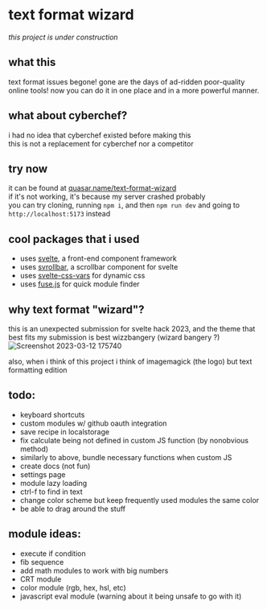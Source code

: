 # text format wizard

*this project is under construction*

## what this

text format issues begone!
gone are the days of ad-ridden poor-quality online tools! now you can do it in one place and in a more powerful manner.

## what about cyberchef?

i had no idea that cyberchef existed before making this<br>
this is not a replacement for cyberchef nor a competitor

## try now

it can be found at [quasar.name/text-format-wizard](https://quasar.name/text-format-wizard/)<br>
if it's not working, it's because my server crashed probably<br>
you can try cloning, running `npm i`, and then `npm run dev` and going to `http://localhost:5173` instead

## cool packages that i used

- uses [svelte](https://svelte.dev/), a front-end component framework
- uses [svrollbar](https://github.com/daylilyfield/svrollbar), a scrollbar component for svelte
- uses [svelte-css-vars](https://github.com/kaisermann/svelte-css-vars) for dynamic css
- uses [fuse.js](https://fusejs.io/) for quick module finder

## why text format "wizard"?

this is an unexpected submission for svelte hack 2023, and the theme that best fits my submission is best wizzbangery (wizard bangery ?)
![Screenshot 2023-03-12 175740](https://user-images.githubusercontent.com/70716985/224576150-6f115b38-b836-4137-9941-baecfbf885f4.png)

also, when i think of this project i think of imagemagick (the logo) but text formatting edition

## todo:
- keyboard shortcuts
- custom modules w/ github oauth integration
- save recipe in localstorage
- fix calculate being not defined in custom JS function (by nonobvious method)
- similarly to above, bundle necessary functions when custom JS
- create docs (not fun)
- settings page
- module lazy loading
- ctrl-f to find in text
- change color scheme but keep frequently used modules the same color
- be able to drag around the stuff

## module ideas:
- execute if condition
- fib sequence
- add math modules to work with big numbers
- CRT module
- color module (rgb, hex, hsl, etc)
- javascript eval module (warning about it being unsafe to go with it)
